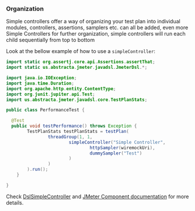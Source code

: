 ### Organization

Simple controllers offer a way of organizing your test plan into individual modules, 
controllers, assertions, samplers etc. can all be added, even more Simple Controllers for further organization,
simple controllers will run each child sequentially from top to bottom

Look at the bellow example of how to use a `simpleController`:

```java
import static org.assertj.core.api.Assertions.assertThat;
import static us.abstracta.jmeter.javadsl.JmeterDsl.*;

import java.io.IOException;
import java.time.Duration;
import org.apache.http.entity.ContentType;
import org.junit.jupiter.api.Test;
import us.abstracta.jmeter.javadsl.core.TestPlanStats;

public class PerformanceTest {

  @Test
  public void testPerformance() throws Exception {
        TestPlanStats testPlanStats = testPlan(
                threadGroup(1, 1,
                        simpleController("Simple Controller",
                                httpSampler(wiremockUri),
                                dummySampler("Test")
                        )
                )
        ).run();
    }

}
```

Check [DslSimpleController](/jmeter-java-dsl/src/main/java/us/abstracta/jmeter/javadsl/core/controllers/DslSimpleController.java) and [JMeter Component documentation](https://jmeter.apache.org/usermanual/component_reference.html#Simple_Controller) for more details.
